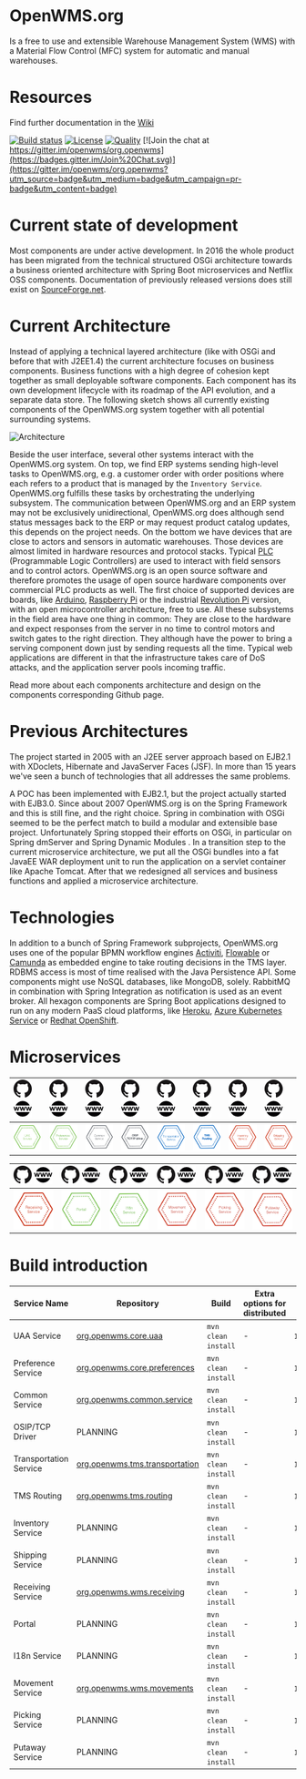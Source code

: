 OpenWMS.org
=====================

Is a free to use and extensible Warehouse Management System (WMS) with a Material Flow Control (MFC) system for automatic and manual
warehouses. 

# Resources
Find further documentation in the [Wiki](https://wiki.butan092.startdedicated.de/projects/openwms/wiki)

[![Build status][travis-image]][travis-url]
[![License][license-image]][license-url]
[![Quality][codacy-image]][codacy-url]
[![Join the chat at https://gitter.im/openwms/org.openwms](https://badges.gitter.im/Join%20Chat.svg)](https://gitter.im/openwms/org.openwms?utm_source=badge&utm_medium=badge&utm_campaign=pr-badge&utm_content=badge)

[travis-image]: https://img.shields.io/travis/openwms/org.openwms.svg?style=flat-square
[travis-url]: https://travis-ci.org/openwms/org.openwms
[license-image]: https://img.shields.io/badge/License-Apache%202.0-blue.svg
[license-url]: LICENSE
[codacy-image]: https://img.shields.io/codacy/grade/1081cebbe27b40a8be16b6524f246b6b.svg?style=flat-square
[codacy-url]: https://www.codacy.com/app/openwms/org.openwms

# Current state of development
Most components are under active development. In 2016 the whole product has been migrated from the technical structured OSGi architecture
towards a business oriented architecture with Spring Boot microservices and Netflix OSS components. Documentation of previously released
versions does still exist on [SourceForge.net](http://openwms2005.sourceforge.net/).

# Current Architecture
Instead of applying a technical layered architecture (like with OSGi and before that with J2EE1.4) the current architecture focuses on
business components. Business functions with a high degree of cohesion kept together as small deployable software components. Each
component has its own development lifecycle with its roadmap of the API evolution, and a separate data store. The following sketch shows
all currently existing components of the OpenWMS.org system together with all potential surrounding systems.

![Architecture][1]

Beside the user interface, several other systems interact with the OpenWMS.org system. On top, we find ERP systems sending high-level tasks
to OpenWMS.org, e.g. a customer order with order positions where each refers to a product that is managed by the `Inventory Service`.
OpenWMS.org fulfills these tasks by orchestrating the underlying subsystem. The communication between OpenWMS.org and an ERP system may not 
be exclusively unidirectional, OpenWMS.org does although send status messages back to the ERP or may request product catalog updates, this
depends on the project needs. On the bottom we have devices that are close to actors and sensors in automatic warehouses. Those devices are
almost limited in hardware resources and protocol stacks. Typical [PLC](https://en.wikipedia.org/wiki/Programmable_logic_controller)
(Programmable Logic Controllers) are used to interact with field sensors and to control actors. OpenWMS.org is an open source software and
therefore promotes the usage of open source hardware components over commercial PLC products as well. The first choice of supported devices
are boards, like [Arduino](https://www.arduino.cc), [Raspberry Pi](https://www.raspberrypi.org/) or the industrial [Revolution Pi](https://revolution.kunbus.com/)
version, with an open microcontroller architecture, free to use. All these subsystems in the field area have one thing in common: They are
close to the hardware and expect responses from the server in no time to control motors and switch gates to the right direction. They
although have the power to bring a serving component down just by sending requests all the time. Typical web applications are different in
that the infrastructure takes care of DoS attacks, and the application server pools incoming traffic.

Read more about each components architecture and design on the components corresponding Github page.

# Previous Architectures
The project started in 2005 with an J2EE server approach based on EJB2.1 with XDoclets, Hibernate and JavaServer Faces (JSF). In more than
15 years we've seen a bunch of technologies that all addresses the same problems.
 
A POC has been implemented with EJB2.1, but the project actually started with EJB3.0. Since about 2007 OpenWMS.org is on the Spring
Framework and this is still fine, and the right choice. Spring in combination with OSGi seemed to be the perfect match to build a modular
and extensible base project. Unfortunately Spring stopped their efforts on OSGi, in particular on Spring dmServer and Spring Dynamic Modules
. In a transition step to the current microservice architecture, we put all the OSGi bundles into a fat JavaEE WAR deployment unit to run
the application on a servlet container like Apache Tomcat. After that we redesigned all services and business functions and applied a
microservice architecture.

# Technologies
In addition to a bunch of Spring Framework subprojects, OpenWMS.org uses one of the popular BPMN workflow engines [Activiti](https://www.activiti.org),
[Flowable](https://www.flowable.org) or [Camunda](https://www.camunda.org) as embedded engine to take routing decisions in the TMS layer.
RDBMS access is most of time realised with the Java Persistence API. Some components might use NoSQL databases, like MongoDB, solely.
RabbitMQ in combination with Spring Integration as notification is used as an event broker. All hexagon components are Spring Boot
applications designed to run on any modern PaaS cloud platforms, like [Heroku](https://www.heroku.com), [Azure Kubernetes Service](https://azure.microsoft.com/de-de/services/kubernetes-service/)
or [Redhat OpenShift](https://www.redhat.com/en/technologies/cloud-computing/openshift).

# Microservices

| [![11]][2g] [![12]][2w]  | [![11]][3g] [![12]][3w] | [![11]][4g] [![12]][4w] | [![11]][5g] [![12]][5w] | [![11]][6g] [![12]][6w] | [![11]][7g] [![12]][7w] | [![11]][8g] [![12]][8w] | [![11]][9g] [![12]][9w] |
| :------------- | :------------- | :------------- | :------------- | :------------- | :------------- | :------------- | :------------- |
| ![2]      | ![3]      | ![4]      | ![5]      | ![6]      | ![7]      | ![8]      | ![9]      | 


| [![11]][10g] [![12]][10w] | ![11] ![12]               | ![11] ![12]               | ![11] ![12]               | ![11] ![12]               | ![11] ![12]
| :------------------------ | :------------------------ | :------------------------ | :------------------------ | :------------------------ | :------------------------ 
|  ![10]                    |  ![13]                    |  ![14]                    |  ![15]                    |  ![16]                    |  ![17]                   

# Build introduction

| Service Name | Repository | Build | Extra options for distributed | JDK |
| ------------ | ---------- | ----- | ----------------------------- | --- |
| UAA Service | [org.openwms.core.uaa](https://github.com/openwms/org.openwms.core.uaa.git) | `mvn clean install` | - | `17.0.4.1` |
| Preference Service | [org.openwms.core.preferences](https://github.com/openwms/org.openwms.core.preferences.git) | `mvn clean install` | - | `17.0.4.1` |
| Common Service | [org.openwms.common.service](https://github.com/openwms/org.openwms.common.service.git) | `mvn clean install` | - | `17.0.4.1` |
| OSIP/TCP Driver | PLANNING | `mvn clean install` | - | `17.0.4.1` |
| Transportation Service | [org.openwms.tms.transportation](https://github.com/openwms/org.openwms.tms.transportation.git) | `mvn clean install` | - | `17.0.4.1` |
| TMS Routing | [org.openwms.tms.routing](https://github.com/openwms/org.openwms.tms.routing.git) | `mvn clean install` | - | `17.0.4.1` |
| Inventory Service | PLANNING | `mvn clean install` | - | `17.0.4.1` |
| Shipping Service | PLANNING | `mvn clean install` | - | `17.0.4.1` |
| Receiving Service | [org.openwms.wms.receiving](https://github.com/openwms/org.openwms.wms.receiving.git) | `mvn clean install` | - | `17.0.4.1` |
| Portal | PLANNING | `mvn clean install` | - | `17.0.4.1` |
| I18n Service | PLANNING | `mvn clean install` | - | `17.0.4.1` |
| Movement Service | [org.openwms.wms.movements](https://github.com/openwms/org.openwms.wms.movements.git) | `mvn clean install` | - | `17.0.4.1` |
| Picking Service | PLANNING | `mvn clean install` | - | `17.0.4.1` |
| Putaway Service | PLANNING | `mvn clean install` | - | `17.0.4.1` |

[1]: src/docs/res/microservice_architecture.jpeg
[2]: https://raw.githubusercontent.com/openwms/org.openwms/gh-pages/src/docs/res/srv-uaa.png
[2g]: https://github.com/openwms/org.openwms.core.uaa
[2w]: https://openwms.github.io/org.openwms.core.uaa/index.html
[3]: https://raw.githubusercontent.com/openwms/org.openwms/gh-pages/src/docs/res/srv-prefs.png
[3g]: https://github.com/openwms/org.openwms.core.preferences
[3w]: https://openwms.github.io/org.openwms.core.preferences/index.html
[4]: https://raw.githubusercontent.com/openwms/org.openwms/gh-pages/src/docs/res/srv-location.png
[4g]: https://github.com/openwms/org.openwms.common.service
[4w]: https://openwms.github.io/org.openwms.common.service/index.html
[5]: https://raw.githubusercontent.com/openwms/org.openwms/gh-pages/src/docs/res/srv-tcp.png
[5g]: https://github.com/openwms/org.openwms.common.comm
[5w]: https://www.interface21.io/docs/common/comm/index.html
[6]: https://raw.githubusercontent.com/openwms/org.openwms/gh-pages/src/docs/res/srv-transportation.png
[6g]: https://github.com/openwms/org.openwms.tms.transportation
[6w]: https://openwms.github.io/org.openwms.tms.transportation/index.html
[7]: https://raw.githubusercontent.com/openwms/org.openwms/gh-pages/src/docs/res/srv-routing.png
[7g]: https://github.com/openwms/org.openwms.tms.routing
[7w]: https://openwms.github.io/org.openwms.tms.routing/index.html
[8]: https://raw.githubusercontent.com/openwms/org.openwms/gh-pages/src/docs/res/srv-inventory.png
[8g]: https://github.com/openwms/org.openwms.wms.inventory
[8w]: https://openwms.github.io/org.openwms.wms.inventory/index.html
[9]: https://raw.githubusercontent.com/openwms/org.openwms/gh-pages/src/docs/res/srv-shipping.png
[9g]: https://github.com/openwms/org.openwms.wms.shipping
[9w]: https://openwms.github.io/org.openwms.wms.shipping/index.html
[10]: https://raw.githubusercontent.com/openwms/org.openwms/gh-pages/src/docs/res/srv-receiving.png
[10g]: https://github.com/openwms/org.openwms.wms.receiving
[10w]: https://openwms.github.io/org.openwms.wms.receiving/index.html
[11]: https://raw.githubusercontent.com/openwms/org.openwms/gh-pages/src/docs/res/github-b.png
[12]: https://raw.githubusercontent.com/openwms/org.openwms/gh-pages/src/docs/res/website-b.png
[13]: https://raw.githubusercontent.com/openwms/org.openwms/gh-pages/src/docs/res/srv-portal.png
[14]: https://raw.githubusercontent.com/openwms/org.openwms/gh-pages/src/docs/res/srv-i18n.png
[15]: https://raw.githubusercontent.com/openwms/org.openwms/gh-pages/src/docs/res/srv-movement.png
[16]: https://raw.githubusercontent.com/openwms/org.openwms/gh-pages/src/docs/res/srv-picking.png
[17]: https://raw.githubusercontent.com/openwms/org.openwms/gh-pages/src/docs/res/srv-putaway.png
